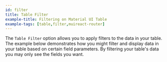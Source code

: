 ```yaml
---
id: filter
title: Table Filter
example-title: Filtering on Material UI Table
example-tags: [table,filter,muireact-router]
---
```



The `Table Filter` option allows you to apply filters to the data in your table. The example below demonstrates how you might filter and display data in your table based on certain field parameters.
By filtering your table's data you may only see the fields you want.

<StackblitzExample path="table-mui-table-filter" />

